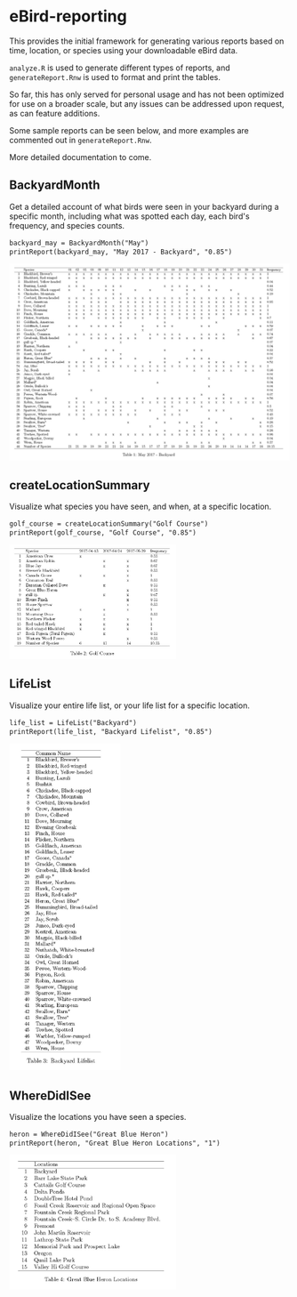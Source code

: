# eBird-reporting

This provides the initial framework for generating various reports based on time, location, or species using your downloadable eBird data.

`analyze.R` is used to generate different types of reports, and `generateReport.Rnw` is used to format and print the tables.

So far, this has only served for personal usage and has not been optimized for use on a broader scale, but any issues can be addressed upon request, as can feature additions.

Some sample reports can be seen below, and more examples are commented out in `generateReport.Rnw`.

More detailed documentation to come.

## BackyardMonth

Get a detailed account of what birds were seen in your backyard during a specific month, including what was spotted each day, each bird's frequency, and species counts.

```
backyard_may = BackyardMonth("May")
printReport(backyard_may, "May 2017 - Backyard", "0.85")
```

![backyard_may](img/backyard_month.jpg)

## createLocationSummary
Visualize what species you have seen, and when, at a specific location.

```
golf_course = createLocationSummary("Golf Course")
printReport(golf_course, "Golf Course", "0.85")
```
<img src="img/location.jpg" alt="location" style="width: 300px;"/>

## LifeList
Visualize your entire life list, or your life list for a specific location.

```
life_list = LifeList("Backyard")
printReport(life_list, "Backyard Lifelist", "0.85")
```

<img src="img/lifelist.jpg" alt="lifelist" style="width: 200px;"/>

## WhereDidISee
Visualize the locations you have seen a species.

```
heron = WhereDidISee("Great Blue Heron")
printReport(heron, "Great Blue Heron Locations", "1")
```
<img src="img/spotted.jpg" alt="spotted" style="width: 300px;"/>

